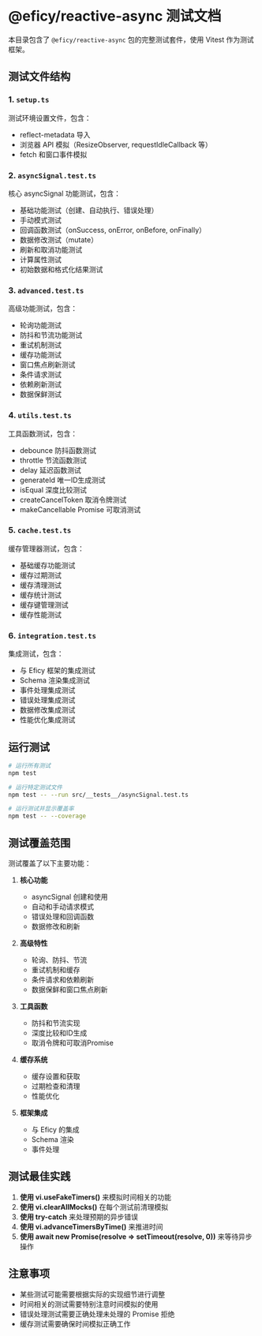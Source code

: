 # @eficy/reactive-async 测试文档

本目录包含了 `@eficy/reactive-async` 包的完整测试套件，使用 Vitest 作为测试框架。

## 测试文件结构

### 1. `setup.ts`
测试环境设置文件，包含：
- reflect-metadata 导入
- 浏览器 API 模拟（ResizeObserver, requestIdleCallback 等）
- fetch 和窗口事件模拟

### 2. `asyncSignal.test.ts`
核心 asyncSignal 功能测试，包含：
- 基础功能测试（创建、自动执行、错误处理）
- 手动模式测试
- 回调函数测试（onSuccess, onError, onBefore, onFinally）
- 数据修改测试（mutate）
- 刷新和取消功能测试
- 计算属性测试
- 初始数据和格式化结果测试

### 3. `advanced.test.ts`
高级功能测试，包含：
- 轮询功能测试
- 防抖和节流功能测试
- 重试机制测试
- 缓存功能测试
- 窗口焦点刷新测试
- 条件请求测试
- 依赖刷新测试
- 数据保鲜测试

### 4. `utils.test.ts`
工具函数测试，包含：
- debounce 防抖函数测试
- throttle 节流函数测试
- delay 延迟函数测试
- generateId 唯一ID生成测试
- isEqual 深度比较测试
- createCancelToken 取消令牌测试
- makeCancellable Promise 可取消测试

### 5. `cache.test.ts`
缓存管理器测试，包含：
- 基础缓存功能测试
- 缓存过期测试
- 缓存清理测试
- 缓存统计测试
- 缓存键管理测试
- 缓存性能测试

### 6. `integration.test.ts`
集成测试，包含：
- 与 Eficy 框架的集成测试
- Schema 渲染集成测试
- 事件处理集成测试
- 错误处理集成测试
- 数据修改集成测试
- 性能优化集成测试

## 运行测试

```bash
# 运行所有测试
npm test

# 运行特定测试文件
npm test -- --run src/__tests__/asyncSignal.test.ts

# 运行测试并显示覆盖率
npm test -- --coverage
```

## 测试覆盖范围

测试覆盖了以下主要功能：

1. **核心功能**
   - asyncSignal 创建和使用
   - 自动和手动请求模式
   - 错误处理和回调函数
   - 数据修改和刷新

2. **高级特性**
   - 轮询、防抖、节流
   - 重试机制和缓存
   - 条件请求和依赖刷新
   - 数据保鲜和窗口焦点刷新

3. **工具函数**
   - 防抖和节流实现
   - 深度比较和ID生成
   - 取消令牌和可取消Promise

4. **缓存系统**
   - 缓存设置和获取
   - 过期检查和清理
   - 性能优化

5. **框架集成**
   - 与 Eficy 的集成
   - Schema 渲染
   - 事件处理

## 测试最佳实践

1. **使用 vi.useFakeTimers()** 来模拟时间相关的功能
2. **使用 vi.clearAllMocks()** 在每个测试前清理模拟
3. **使用 try-catch** 来处理预期的异步错误
4. **使用 vi.advanceTimersByTime()** 来推进时间
5. **使用 await new Promise(resolve => setTimeout(resolve, 0))** 来等待异步操作

## 注意事项

- 某些测试可能需要根据实际的实现细节进行调整
- 时间相关的测试需要特别注意时间模拟的使用
- 错误处理测试需要正确处理未处理的 Promise 拒绝
- 缓存测试需要确保时间模拟正确工作 